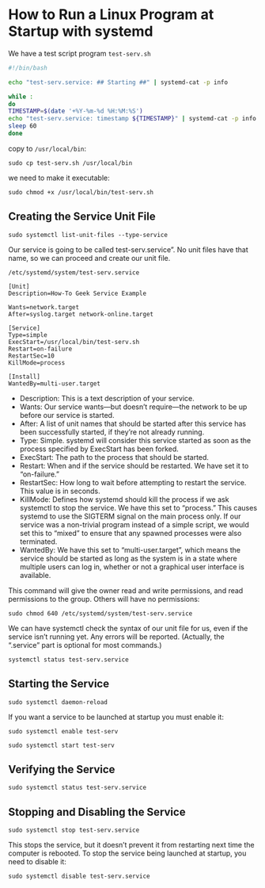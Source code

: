 # How to Run a Linux Program at Startup with systemd

We have a test script program `test-serv.sh`

```sh
#!/bin/bash

echo "test-serv.service: ## Starting ##" | systemd-cat -p info

while :
do
TIMESTAMP=$(date '+%Y-%m-%d %H:%M:%S')
echo "test-serv.service: timestamp ${TIMESTAMP}" | systemd-cat -p info
sleep 60
done
```

copy to `/usr/local/bin`:

```
sudo cp test-serv.sh /usr/local/bin
```

we need to make it executable:

```
sudo chmod +x /usr/local/bin/test-serv.sh
```

## Creating the Service Unit File

```
sudo systemctl list-unit-files --type-service
```

Our service is going to be called test-serv.service”. No unit files have that name, so we can proceed and create our unit file.

`/etc/systemd/system/test-serv.service`

```
[Unit]
Description=How-To Geek Service Example

Wants=network.target
After=syslog.target network-online.target

[Service]
Type=simple
ExecStart=/usr/local/bin/test-serv.sh
Restart=on-failure
RestartSec=10
KillMode=process

[Install]
WantedBy=multi-user.target
```

- Description: This is a text description of your service.
- Wants: Our service wants—but doesn’t require—the network to be up before our service is started.
- After: A list of unit names that should be started after this service has been successfully started, if they’re not already running.
- Type: Simple. systemd will consider this service started as soon as the process specified by ExecStart has been forked.
- ExecStart: The path to the process that should be started.
- Restart: When and if the service should be restarted. We have set it to “on-failure.”
- RestartSec: How long to wait before attempting to restart the service. This value is in seconds.
- KillMode: Defines how systemd should kill the process if we ask systemctl to stop the service. We have this set to “process.” This causes systemd to use the SIGTERM signal on the main process only. If our service was a non-trivial program instead of a simple script, we would set this to “mixed” to ensure that any spawned processes were also terminated.
- WantedBy: We have this set to “multi-user.target”, which means the service should be started as long as the system is in a state where multiple users can log in, whether or not a graphical user interface is available.

This command will give the owner read and write permissions, and read permissions to the group. Others will have no permissions:

```
sudo chmod 640 /etc/systemd/system/test-serv.service
```

We can have systemctl check the syntax of our unit file for us, even if the service isn’t running yet. Any errors will be reported. (Actually, the “.service” part is optional for most commands.)

```
systemctl status test-serv.service
```

## Starting the Service

```
sudo systemctl daemon-reload
```

If you want a service to be launched at startup you must enable it:

```
sudo systemctl enable test-serv

sudo systemctl start test-serv
```

## Verifying the Service

```
sudo systemctl status test-serv.service
```

## Stopping and Disabling the Service

```
sudo systemctl stop test-serv.service
```

This stops the service, but it doesn’t prevent it from restarting next time the computer is rebooted. To stop the service being launched at startup, you need to disable it:

```
sudo systemctl disable test-serv.service
```
